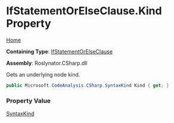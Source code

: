 # IfStatementOrElseClause\.Kind Property

[Home](../../../../README.md)

**Containing Type**: [IfStatementOrElseClause](../README.md)

**Assembly**: Roslynator\.CSharp\.dll

  
Gets an underlying node kind\.

```csharp
public Microsoft.CodeAnalysis.CSharp.SyntaxKind Kind { get; }
```

### Property Value

[SyntaxKind](https://docs.microsoft.com/en-us/dotnet/api/microsoft.codeanalysis.csharp.syntaxkind)

